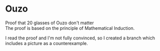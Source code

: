 # Ouzo
Proof that 20 glasses of Ouzo don't matter  
The proof is based on the principle of Mathematical Induction.

I read the proof and I'm not fully convinced, so I created a branch which includes a picture as a counterexample.   
